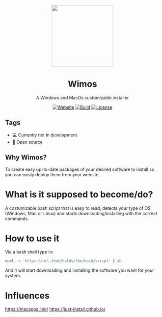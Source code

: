 <p align="center"><a href="https://github.com/absolum1"
target="_blank"><br><img width="200" src="https://absolum.nl/assets/images/absolum-logo1.svg"></a></p>


<h1 align="center">Wimos</h1>


<p align="center">A Windows and MacOs customizable installer</p>


<p align="center"> 
<a href="https://absolum.nl"><img src="https://img.shields.io/badge/website-absolum.nl-lightgrey.svg" alt="Website"></a>
<a href="https://github.com/absolum1"><img src="https://img.shields.io/badge/build-paused-lightgrey.svg" alt="Build"></a>
<a href="https://absolum.nl/Licenses"><img src="https://img.shields.io/badge/license-MIT-lightgrey.svg" alt="License"></a>
</p>


## Tags
- :computer: Currently not in development
- 🎉 Open source


## Why Wimos?
To create easy up-to-date packages of your desired software to install so you can easily deploy them from your website.

# What is it supposed to become/do?
A costumizable bash script that is easy to read, detects your type of OS (Windows, Mac or Linux) and starts downloading/installing with the correct commands.

# How to use it
Via a bash shell type in:
```bash
curl -s 'https://url.that/holds/the/bash/script' | sh
```
And it will start downloading and installing the software you want for your system.

# Influences
https://macapps.link/
https://just-install.github.io/

